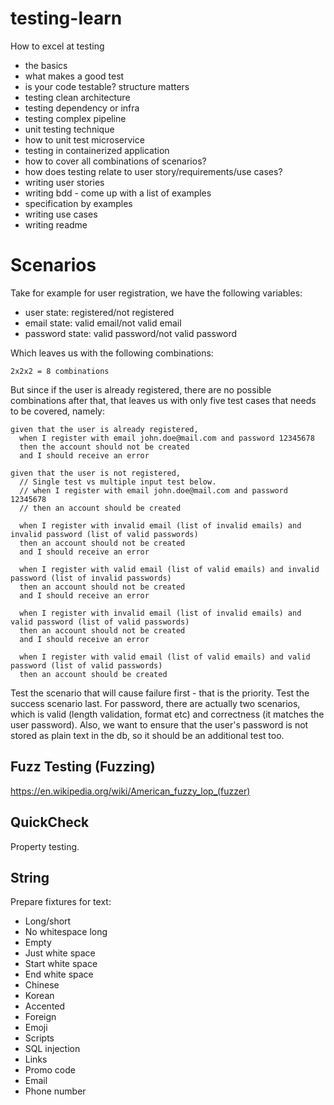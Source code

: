 # testing-learn
How to excel at testing

- the basics
- what makes a good test
- is your code testable? structure matters
- testing clean architecture
- testing dependency or infra
- testing complex pipeline
- unit testing technique
- how to unit test microservice
- testing in containerized application
- how to cover all combinations of scenarios?
- how does testing relate to user story/requirements/use cases?
- writing user stories
- writing bdd - come up with a list of examples
- specification by examples
- writing use cases
- writing readme


# Scenarios

Take for example for user registration, we have the following variables:

- user state: registered/not registered
- email state: valid email/not valid email
- password state: valid password/not valid password

Which leaves us with the following combinations:
```
2x2x2 = 8 combinations
```

But since if the user is already registered, there are no possible combinations after that, that leaves us with only five test cases that needs to be covered, namely:

```
given that the user is already registered,
  when I register with email john.doe@mail.com and password 12345678
  then the account should not be created
  and I should receive an error

given that the user is not registered,
  // Single test vs multiple input test below.
  // when I register with email john.doe@mail.com and password 12345678
  // then an account should be created

  when I register with invalid email (list of invalid emails) and invalid password (list of valid passwords)
  then an account should not be created
  and I should receive an error

  when I register with valid email (list of valid emails) and invalid password (list of invalid passwords)
  then an account should not be created
  and I should receive an error

  when I register with invalid email (list of invalid emails) and valid password (list of valid passwords)
  then an account should not be created
  and I should receive an error
  
  when I register with valid email (list of valid emails) and valid password (list of valid passwords)
  then an account should be created
```

Test the scenario that will cause failure first - that is the priority. Test the success scenario last. For password, there are actually two scenarios, which is valid (length validation, format etc) and correctness (it matches the user password).
Also, we want to ensure that the user's password is not stored as plain text in the db, so it should be an additional test too.

## Fuzz Testing (Fuzzing)

https://en.wikipedia.org/wiki/American_fuzzy_lop_(fuzzer)

## QuickCheck

Property testing.


## String

Prepare fixtures for text:

- Long/short
- No whitespace long
- Empty
- Just white space
- Start white space
- End white space
- Chinese
- Korean
- Accented
- Foreign
- Emoji
- Scripts
- SQL injection
- Links 
- Promo code
- Email
- Phone number
